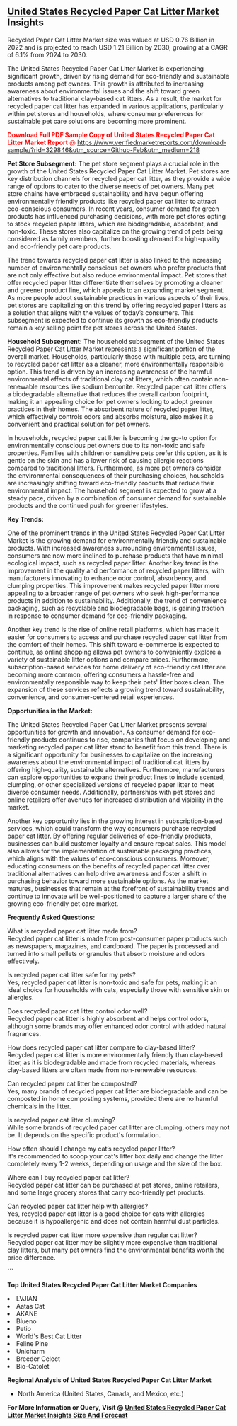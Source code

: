 <h2><a href="https://www.verifiedmarketreports.com/download-sample/?rid=329846&amp;utm_source=Github-Feb&amp;utm_medium=218" target="_blank">United States Recycled Paper Cat Litter Market</a> Insights</h2><p>Recycled Paper Cat Litter Market size was valued at USD 0.76 Billion in 2022 and is projected to reach USD 1.21 Billion by 2030, growing at a CAGR of 6.1% from 2024 to 2030.</p><p> <p>The United States Recycled Paper Cat Litter Market is experiencing significant growth, driven by rising demand for eco-friendly and sustainable products among pet owners. This growth is attributed to increasing awareness about environmental issues and the shift toward green alternatives to traditional clay-based cat litters. As a result, the market for recycled paper cat litter has expanded in various applications, particularly within pet stores and households, where consumer preferences for sustainable pet care solutions are becoming more prominent.</p> <p><p><span class=""><span style="color: #ff0000;"><strong>Download Full PDF Sample Copy of United States Recycled Paper Cat Litter Market Report</strong> @ </span><a href="https://www.verifiedmarketreports.com/download-sample/?rid=329846&amp;utm_source=Github-Feb&amp;utm_medium=218" target="_blank">https://www.verifiedmarketreports.com/download-sample/?rid=329846&amp;utm_source=Github-Feb&amp;utm_medium=218</a></span></p></p> <p><strong>Pet Store Subsegment:</strong> The pet store segment plays a crucial role in the growth of the United States Recycled Paper Cat Litter Market. Pet stores are key distribution channels for recycled paper cat litter, as they provide a wide range of options to cater to the diverse needs of pet owners. Many pet store chains have embraced sustainability and have begun offering environmentally friendly products like recycled paper cat litter to attract eco-conscious consumers. In recent years, consumer demand for green products has influenced purchasing decisions, with more pet stores opting to stock recycled paper litters, which are biodegradable, absorbent, and non-toxic. These stores also capitalize on the growing trend of pets being considered as family members, further boosting demand for high-quality and eco-friendly pet care products. <p>The trend towards recycled paper cat litter is also linked to the increasing number of environmentally conscious pet owners who prefer products that are not only effective but also reduce environmental impact. Pet stores that offer recycled paper litter differentiate themselves by promoting a cleaner and greener product line, which appeals to an expanding market segment. As more people adopt sustainable practices in various aspects of their lives, pet stores are capitalizing on this trend by offering recycled paper litters as a solution that aligns with the values of today’s consumers. This subsegment is expected to continue its growth as eco-friendly products remain a key selling point for pet stores across the United States.</p> <p><strong>Household Subsegment:</strong> The household subsegment of the United States Recycled Paper Cat Litter Market represents a significant portion of the overall market. Households, particularly those with multiple pets, are turning to recycled paper cat litter as a cleaner, more environmentally responsible option. This trend is driven by an increasing awareness of the harmful environmental effects of traditional clay cat litters, which often contain non-renewable resources like sodium bentonite. Recycled paper cat litter offers a biodegradable alternative that reduces the overall carbon footprint, making it an appealing choice for pet owners looking to adopt greener practices in their homes. The absorbent nature of recycled paper litter, which effectively controls odors and absorbs moisture, also makes it a convenient and practical solution for pet owners. <p>In households, recycled paper cat litter is becoming the go-to option for environmentally conscious pet owners due to its non-toxic and safe properties. Families with children or sensitive pets prefer this option, as it is gentle on the skin and has a lower risk of causing allergic reactions compared to traditional litters. Furthermore, as more pet owners consider the environmental consequences of their purchasing choices, households are increasingly shifting toward eco-friendly products that reduce their environmental impact. The household segment is expected to grow at a steady pace, driven by a combination of consumer demand for sustainable products and the continued push for greener lifestyles.</p> <p><strong>Key Trends:</strong></p> <p>One of the prominent trends in the United States Recycled Paper Cat Litter Market is the growing demand for environmentally friendly and sustainable products. With increased awareness surrounding environmental issues, consumers are now more inclined to purchase products that have minimal ecological impact, such as recycled paper litter. Another key trend is the improvement in the quality and performance of recycled paper litters, with manufacturers innovating to enhance odor control, absorbency, and clumping properties. This improvement makes recycled paper litter more appealing to a broader range of pet owners who seek high-performance products in addition to sustainability. Additionally, the trend of convenience packaging, such as recyclable and biodegradable bags, is gaining traction in response to consumer demand for eco-friendly packaging. <p>Another key trend is the rise of online retail platforms, which has made it easier for consumers to access and purchase recycled paper cat litter from the comfort of their homes. This shift toward e-commerce is expected to continue, as online shopping allows pet owners to conveniently explore a variety of sustainable litter options and compare prices. Furthermore, subscription-based services for home delivery of eco-friendly cat litter are becoming more common, offering consumers a hassle-free and environmentally responsible way to keep their pets' litter boxes clean. The expansion of these services reflects a growing trend toward sustainability, convenience, and consumer-centered retail experiences.</p> <p><strong>Opportunities in the Market:</strong></p> <p>The United States Recycled Paper Cat Litter Market presents several opportunities for growth and innovation. As consumer demand for eco-friendly products continues to rise, companies that focus on developing and marketing recycled paper cat litter stand to benefit from this trend. There is a significant opportunity for businesses to capitalize on the increasing awareness about the environmental impact of traditional cat litters by offering high-quality, sustainable alternatives. Furthermore, manufacturers can explore opportunities to expand their product lines to include scented, clumping, or other specialized versions of recycled paper litter to meet diverse consumer needs. Additionally, partnerships with pet stores and online retailers offer avenues for increased distribution and visibility in the market. <p>Another key opportunity lies in the growing interest in subscription-based services, which could transform the way consumers purchase recycled paper cat litter. By offering regular deliveries of eco-friendly products, businesses can build customer loyalty and ensure repeat sales. This model also allows for the implementation of sustainable packaging practices, which aligns with the values of eco-conscious consumers. Moreover, educating consumers on the benefits of recycled paper cat litter over traditional alternatives can help drive awareness and foster a shift in purchasing behavior toward more sustainable options. As the market matures, businesses that remain at the forefront of sustainability trends and continue to innovate will be well-positioned to capture a larger share of the growing eco-friendly pet care market.</p> <p><strong>Frequently Asked Questions:</strong></p> <p>What is recycled paper cat litter made from? <br> Recycled paper cat litter is made from post-consumer paper products such as newspapers, magazines, and cardboard. The paper is processed and turned into small pellets or granules that absorb moisture and odors effectively.</p> <p>Is recycled paper cat litter safe for my pets? <br> Yes, recycled paper cat litter is non-toxic and safe for pets, making it an ideal choice for households with cats, especially those with sensitive skin or allergies.</p> <p>Does recycled paper cat litter control odor well? <br> Recycled paper cat litter is highly absorbent and helps control odors, although some brands may offer enhanced odor control with added natural fragrances.</p> <p>How does recycled paper cat litter compare to clay-based litter? <br> Recycled paper cat litter is more environmentally friendly than clay-based litter, as it is biodegradable and made from recycled materials, whereas clay-based litters are often made from non-renewable resources.</p> <p>Can recycled paper cat litter be composted? <br> Yes, many brands of recycled paper cat litter are biodegradable and can be composted in home composting systems, provided there are no harmful chemicals in the litter.</p> <p>Is recycled paper cat litter clumping? <br> While some brands of recycled paper cat litter are clumping, others may not be. It depends on the specific product's formulation.</p> <p>How often should I change my cat’s recycled paper litter? <br> It's recommended to scoop your cat's litter box daily and change the litter completely every 1-2 weeks, depending on usage and the size of the box.</p> <p>Where can I buy recycled paper cat litter? <br> Recycled paper cat litter can be purchased at pet stores, online retailers, and some large grocery stores that carry eco-friendly pet products.</p> <p>Can recycled paper cat litter help with allergies? <br> Yes, recycled paper cat litter is a good choice for cats with allergies because it is hypoallergenic and does not contain harmful dust particles.</p> <p>Is recycled paper cat litter more expensive than regular cat litter? <br> Recycled paper cat litter may be slightly more expensive than traditional clay litters, but many pet owners find the environmental benefits worth the price difference.</p> ```</p><p><strong>Top United States Recycled Paper Cat Litter Market Companies</strong></p><div data-test-id=""><p><li>LVJIAN</li><li> Aatas Cat</li><li> AKANE</li><li> Blueno</li><li> Petio</li><li> World's Best Cat Litter</li><li> Feline Pine</li><li> Unicharm</li><li> Breeder Celect</li><li> Bio-Catolet</li></p><div><strong>Regional Analysis of&nbsp;United States Recycled Paper Cat Litter Market</strong></div><ul><li dir="ltr"><p dir="ltr">North America&nbsp;(United States, Canada, and Mexico, etc.)</p></li></ul><p><strong>For More Information or Query, Visit @&nbsp;</strong><strong><a href="https://www.verifiedmarketreports.com/product/recycled-paper-cat-litter-market/?utm_source=Github-Feb&amp;utm_medium=218" target="_blank">United States Recycled Paper Cat Litter Market Insights Size And Forecast</a></strong></p></div>
